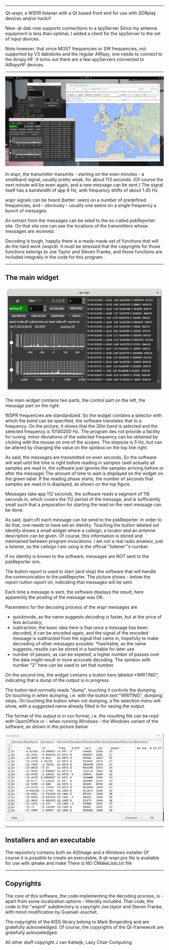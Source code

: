 

-----------------------------------------------------------------------------
Qt-wspr, a WSPR listener with a Qt based front end for use
with SDRplay devices and/or hackrf

New: qt-dab now supports connections to a spyServer
Since my antenna equipment is less than optimal, I added
a client for the spyServer to the set of input devices.

Note however, that since MOST frequencies or SW frequencies, not
supported by V3 dabsticks and the regular AIRspy, one needs to
connect to the Airspy HF. It turns out there are a few spyServers
connected to AIRspyHF devices.

-----------------------------------------------------------------------------

![overview](/qt-wspr-screen.png?raw=true)

In wspr, the transmitter transmits - starting on the even minutes -
a smallband signal, usually pretty weak, for about 113 seconds.
(Of course the next minute will be even again, and a new message can
be sent.)
The signal itself has a bandwidth of app 6 Hz, with frequency shifts of
about 1.45 Hz.

wspr signals can be heard (better: seen) on a number of predefined
frequencies, and - obviously - usually one seens on a single frequency
a bunch of messages.

An extract from the messages can be sebd to the so-called *pskReporter*
site. On that site one can see the locations of the transmitters whose messages
are received.

Decoding is tough, happily there is a ready-made set of functions that
will do the hard work (wsprd). It must be stressed that the
copyrights for those functions belongs to Joe Taylor and Steven Franke,
and those functions are included integrally in the code for this program..


-----------------------------------------------------------------------
The main widget
----------------------------------------------------------------------

![overview](/main-widget.png?raw=true)

The main widget contains two parts, the control part on the left,
the message part on the right.

WSPR frequencies are standardized. So the widget contains a selector
with which the *band* can be specified, the software translates that to
a frequency.
On the picture, it shows that the 30m band is selected and the selected
frequency is 10140200 Hz. The program des not provide a facility for
tuning, minor deviations of the selected frequency can be obtained
by clicking with the mouse on one of the scopes. The stepsize is 5 Hz,
but can be altered by changing the value on the spinbox on the top line
right.

As said, the messages are transmitted on even seconds. So the software
will wait until the time is right before reading in samples (well actually
all samples are read in, the software just ignores the samples arriving
before or after the message)
The amount of time to wait is displayed on the widget on the green
label.
If the reading phase starts, the number of seconds that samples are read in
is displayed, as shown on the top figure.

Messages take app 112 seconds, the software reads a segment of 116 seconds
in, which covers the 112 period of the message, and is sufficiently small
such that a preparation for starting the read on the next message can be
done.

As said, (part of) each message can be send to the pskReporter. In
order to do that, one needs to have set an identity.
Touching the button labeled *set identity* shows a small widget where
a callsign, a locator and an antenne description can be given.
Of course, this information is stored and meintained between
program invocations.
I am not a real radio amateur, just a listener, so the callsign I am
using is the official "listener"'s number.

If no identity is known to the software, messages are NOT sent to the
pskReporter sire.

The button *report* is used to start (and stop) the software that will
handle the communication to the pskReporter. The picture shows - below
the *report* nutton *report on*, indicating that messages will be sent.

Each time a message is sent, the software displays the result, here apparently
the posting of the message was OK.

Parameters for the decosing process of the wspr messages are

 * quickmode, as the name suggests decoding is faster, but at the price of less accuracy;
 * subtraction, the basic idea here is that once a message has been decoded, it can be encoded again, and the signal of the encoded message is subtracted from
the signal that came in, hopefully to make decosding of other messages possible.
 *hashtable, as the name suggests, results can be stored in a hashtable for
later use
 * number of passes, as can be expeted, a higher number of passes over the
data might result in more accurate decoding. The spinbox with number "2"
here can be used to set that number.

On the second line, the widget contains a button here labeled *WRITING",
indicating that a *dump* of the output is in progress.

The button text normally reads "dump", touching it controls the dumping.
On touching in when dumping, i.e. with the button text "WRITING", dumping
stops. On touching the button when not dumping, a file selection menu
will show, with a *suggested* name already filled in for saving the
output.

The format of the output is in csv format, i.e. the resulting file can be
read with OpenOffice or - when running Windows - the Windows variant
of the software, as shown in the picture below

![overview](/results.png?raw=true)

------------------------------------------------------------------------
Installers and an executable
-------------------------------------------------------------------------

The repository contains both an A[[Image and a Windows installer
Of course it is possible to create an executable,
A qt-wspr.pro file is available for use with qmake and make
There is NO CMakeLists.txt file

-------------------------------------------------------------------------
Copyrights
--------------------------------------------------------------------------

The core of this software, the code implementing the decoding process,
is - apart from some localization options - litterally included.
That code, the code in the "wsprd" subdirectory is copyright
Joe taylor and Steven Franke, with minot modification by Guanael Jouchet.

The copyrights of the KISS library belong to Mark Borgerding and
are gratefully acknowledged.
Of course, the copyrights of the Qt-framework are gratefully acknowledged.

All other stuff copyright J van Katwijk, Lazy Chair Computing

